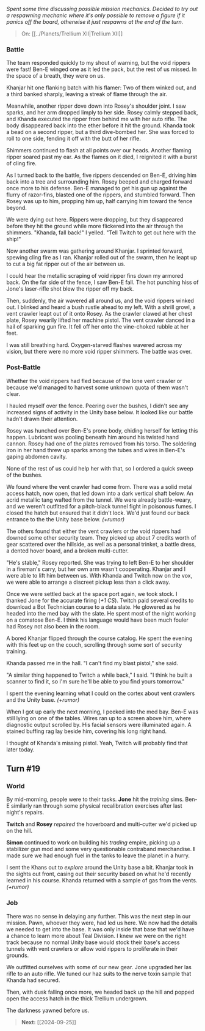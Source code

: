 *Spent some time discussing possible mission mechanics. Decided to try out a respawning mechanic where it's only possible to remove a figure if it panics off the board, otherwise it just respawns at the end of the turn.*

> On: [[../Planets/Trellium XII|Trellium XII]]

### Battle

The team responded quickly to my shout of warning, but the void rippers were fast!  Ben-E winged one as it led the pack, but the rest of us missed.  In the space of a breath, they were on us.

Khanjar hit one flanking batch with his flamer: Two of them winked out, and a third banked sharply, leaving a streak of flame through the air. 

Meanwhile, another ripper dove down into Rosey's shoulder joint.  I saw sparks, and her arm dropped limply to her side.  Rosey calmly stepped back, and Khanda executed the ripper from behind me with her auto rifle.  The body disappeared back into the ether before it hit the ground.  Khanda took a bead on a second ripper, but a third dive-bombed her. She was forced to roll to one side, fending it off with the butt of her rifle. 

Shimmers continued to flash at all points over our heads. Another flaming ripper soared past my ear. As the flames on it died, I reignited it with a burst of cling fire.

As I turned back to the battle, five rippers descended on Ben-E, driving him back into a tree and surrounding him.  Rosey beeped and charged forward once more to his defense.  Ben-E managed to get his gun up against the flurry of razor-fins, blasted one of the rippers, and stumbled forward. Then Rosey was up to him, propping him up, half carrying him toward the fence beyond.

We were dying out here.  Rippers were dropping, but they disappeared before they hit the ground while more flickered into the air through the shimmers.  "Khanda, fall back!" I yelled. "Tell Twitch to get out here with the ship!"

Now another swarm was gathering around Khanjar. I sprinted forward, spewing cling fire as I ran. Khanjar rolled out of the swarm, then he leapt up to cut a big fat ripper out of the air between us. 

I could hear the metallic scraping of void ripper fins down my armored back.  On the far side of the fence, I saw Ben-E fall. The hot punching hiss of Jone's laser-rifle shot blew the ripper off my back.

Then, suddenly, the air wavered all around us, and the void rippers winked out. I blinked and heard a bush rustle ahead to my left.  With a shrill growl, a vent crawler leapt out of it onto Rosey.  As the crawler clawed at her chest plate, Rosey wearily lifted her machine pistol.  The vent crawler danced in a hail of sparking gun fire.  It fell off her onto the vine-choked rubble at her feet.

I was still breathing hard. Oxygen-starved flashes wavered across my vision, but there were no more void ripper shimmers.  The battle was over.

### Post-Battle

Whether the void rippers had fled because of the lone vent crawler or because we'd managed to harvest some unknown quota of them wasn't clear. 

I hauled myself over the fence.  Peering over the bushes, I didn't see any increased signs of activity in the Unity base below.  It looked like our battle hadn't drawn their attention.

Rosey was hunched over Ben-E's prone body, chiding herself for letting this happen.  Lubricant was pooling beneath him around his twisted hand cannon.  Rosey had one of the plates removed from his torso. The soldering iron in her hand threw up sparks among the tubes and wires in Ben-E's gaping abdomen cavity.  

None of the rest of us could help her with that, so I ordered a quick sweep of the bushes.  

We found where the vent crawler had come from. There was a solid metal access hatch, now open, that led down into a dark vertical shaft below.  An acrid metallic tang wafted from the tunnel. We were already battle-weary, and we weren't outfitted for a pitch-black tunnel fight in poisonous fumes. I closed the hatch but ensured that it didn't lock. We'd just found our back entrance to the the Unity base below. *(+rumor)*

The others found that either the vent crawlers or the void rippers had downed some other security team.  They picked up about 7 credits worth of gear scattered over the hillside, as well as a personal trinket, a battle dress, a dented hover board, and a broken multi-cutter. 

"He's stable," Rosey reported.  She was trying to left Ben-E to her shoulder in a fireman's carry, but her own arm wasn't cooperating.  Khanjar and I were able to lift him between us. With Khanda and Twitch now on the vox, we were able to arrange a discreet pickup less than a click away.

Once we were settled back at the space port again, we took stock.  I thanked Jone for the accurate firing (*+1 CS*).  Twitch paid several credits to download a Bot Technician course to a data slate. He glowered as he headed into the med bay with the slate.  He spent most of the night working on a comatose Ben-E.  I think his language would have been much fouler had Rosey not also been in the room.

A bored Khanjar flipped through the course catalog.  He spent the evening with this feet up on the couch, scrolling through some sort of security training. 

Khanda passed me in the hall.  "I can't find my blast pistol," she said.  

"A similar thing happened to Twitch a while back," I said.  "I think he built a scanner to find it, so I'm sure he'll be able to you find yours tomorrow."

I spent the evening learning what I could on the cortex about vent crawlers and the Unity base. *(+rumor)*

When I got up early the next morning, I peeked into the med bay.  Ben-E was still lying on one of the tables.  Wires ran up to a screen above him, where diagnostic output scrolled by.  His facial sensors were illuminated again. A stained buffing rag lay beside him, covering his long right hand. 

I thought of Khanda's missing pistol.  Yeah, Twitch will probably find that later today.

## Turn #19

### World

By mid-morning, people were to their tasks.  **Jone** hit the *training* sims. Ben-E similarly ran through some physical recalibration exercises after last night's repairs.

**Twitch** and **Rosey** *repaired* the hoverboard and multi-cutter we'd picked up on the hill. 

**Simon** continued to work on building his *trading* empire, picking up a stabilizer gun mod and some very questionable contraband merchandise.  **I** made sure we had enough fuel in the tanks to leave the planet in a hurry.

I sent the Khans out to *explore* around the Unity base a bit. Khanjar took in the sights out front, casing out their security based on what he'd recently learned in his course. Khanda returned with a sample of gas from the vents. *(+rumor)*

### Job

There was no sense in delaying any further. This was the next step in our mission. Pawn, whoever they were, had led us here. We now had the details we needed to get into the base. It was only inside that base that we'd have a chance to learn more about Teal Division.  I knew we were on the right track because no normal Unity base would stock their base's access tunnels with vent crawlers or allow void rippers to proliferate in their grounds.

We outfitted ourselves with some of our new gear. Jone upgraded her las rifle to an auto rifle. We tuned our haz suits to the nerve toxin sample that Khanda had secured.

Then, with dusk falling once more, we headed back up the hill and popped open the access hatch in the thick Trellium undergrown.  

The darkness yawned before us.

> **Next:** [[2024-09-25]]

